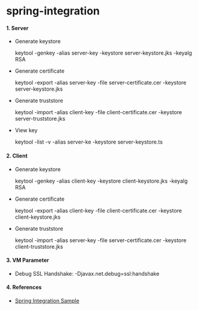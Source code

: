 # spring-integration


#### 1. Server

- Generate keystore

    keytool -genkey -alias server-key -keystore server-keystore.jks -keyalg RSA

- Generate certificate

    keytool -export -alias server-key -file server-certificate.cer -keystore server-keystore.jks

- Generate truststore

    keytool -import -alias client-key -file client-certificate.cer -keystore server-truststore.jks

 - View key
 
    keytool -list -v -alias server-ke -keystore server-keystore.ts
    
#### 2. Client

- Generate keystore

    keytool -genkey -alias client-key -keystore client-keystore.jks -keyalg RSA

- Generate certificate

    keytool -export -alias client-key -file client-certificate.cer -keystore client-keystore.jks

- Generate truststore

    keytool -import -alias server-key -file server-certificate.cer -keystore client-truststore.jks

#### 3. VM Parameter

- Debug SSL Handshake: -Djavax.net.debug=ssl:handshake

#### 4. References

- [Spring Integration Sample](https://github.com/spring-projects/spring-integration-samples)
